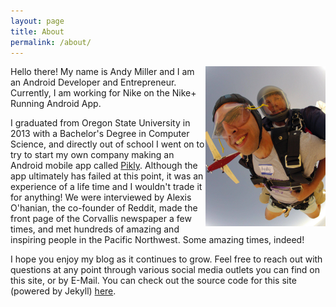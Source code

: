 ```yaml
---
layout: page
title: About
permalink: /about/
---
```


<img src="/img/andy_skydiving.jpg" width="192" height="255.8" align="right">
Hello there!  My name is Andy Miller and I am an Android Developer and Entrepreneur.  Currently, I am working for Nike on the Nike+ Running Android App.

I graduated from Oregon State University in 2013 with a Bachelor's Degree in Computer Science, and directly out of school I went on to try to start my own company making an Android mobile app called [Pikly](https://play.google.com/store/apps/details?id=net.playpulse.tally).  Although the app ultimately has failed at this point, it was an experience of a life time and I wouldn't trade it for anything!  We were interviewed by Alexis O'hanian, the co-founder of Reddit, made the front page of the Corvallis newspaper a few times, and met hundreds of amazing and inspiring people in the Pacific Northwest.  Some amazing times, indeed!  

I hope you enjoy my blog as it continues to grow.  Feel free to reach out with questions at any point through various social media outlets you can find on this site, or by E-Mail.  You can check out the source code for this site (powered by Jekyll) [here](https://github.com/andymiller813/andymiller813.github.io).

